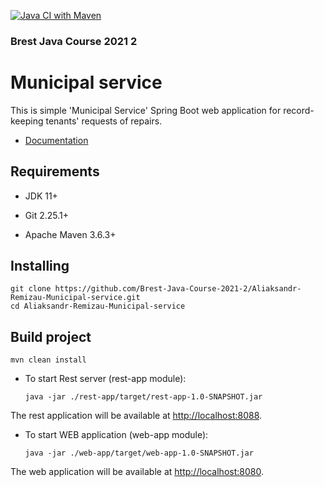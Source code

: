 [![Java CI with Maven](https://github.com/Brest-Java-Course-2021-2/Aliaksandr-Remizau-Municipal-service/actions/workflows/maven.yml/badge.svg)](https://github.com/Brest-Java-Course-2021-2/Aliaksandr-Remizau-Municipal-service/actions/workflows/maven.yml)
### Brest Java Course 2021 2

# Municipal service

This is simple 'Municipal Service' Spring Boot web application for record-keeping tenants' requests of repairs.

* [Documentation](documentation/MunicipalService-specification(ENG).md)
## Requirements

* JDK 11+

* Git 2.25.1+

* Apache Maven 3.6.3+

## Installing

    git clone https://github.com/Brest-Java-Course-2021-2/Aliaksandr-Remizau-Municipal-service.git
    cd Aliaksandr-Remizau-Municipal-service


## Build project

    mvn clean install

* To start Rest server (rest-app module):

      java -jar ./rest-app/target/rest-app-1.0-SNAPSHOT.jar

The rest application will be available at [http://localhost:8088](http://localhost:8088).


* To start WEB application (web-app module):

      java -jar ./web-app/target/web-app-1.0-SNAPSHOT.jar

The web application will be available at [http://localhost:8080](http://localhost:8080).
